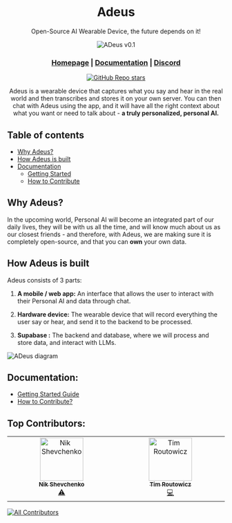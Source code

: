 <div align="center">




# **Adeus**

Open-Source AI Wearable Device, the future depends on it!

![ADeus v0.1](docs/images/adeus_01.jpeg)

<h3>

[Homepage](https://www.adeus.ai/) | [Documentation](https://docs.adeus.ai/) | [Discord](https://discord.gg/N5c6KXBgWW)

</h3>

[![GitHub Repo stars](https://img.shields.io/github/stars/adamcohenhillel/ADeus)](https://github.com/adamcohenhillel/ADeus)

Adeus is a wearable device that captures what you say and hear in the real world and then transcribes and stores it on your own server. You can then chat with Adeus using the app, and it will have all the right context about what you want or need to talk about - **a truly personalized, personal AI.**

</div>

## Table of contents

- [Why Adeus?](#why-adeus)
- [How Adeus is built](#how-adeus-is-built)
- [Documentation](#documentation)
  - [Getting Started](https://docs.adeus.ai/getting_started.html)
  - [How to Contribute](https://docs.adeus.ai/#how-to-contribute)

## Why Adeus?

In the upcoming world, Personal AI will become an integrated part of our daily lives, they will be with us all the time, and will know much about us as our closest friends - and therefore, with Adeus, we are making sure it is completely open-source, and that you can **own** your own data.

## How Adeus is built

Adeus consists of 3 parts:

1. **A mobile / web app:**
   An interface that allows the user to interact with their Personal AI and data through chat.

2. **Hardware device:** The wearable device that will record everything the user say or hear, and send it to the backend to be processed.

3. **Supabase :** The backend and database, where we will process and store data, and interact with LLMs.

![ADeus diagram](docs/images/adeus_diagram.png)

## Documentation:

- [Getting Started Guide](https://docs.adeus.ai/getting_started.html#1-backend-supabase)
- [How to Contribute?](https://docs.adeus.ai/#how-to-contribute)

## Top Contributors:

<!-- ALL-CONTRIBUTORS-LIST:START - Do not remove or modify this section -->
<!-- prettier-ignore-start -->
<!-- markdownlint-disable -->
<table>
  <tbody>
    <tr>
      <td align="center" valign="top" width="14.28%"><a href="https://github.com/kodjima33"><img src="https://avatars.githubusercontent.com/u/43514161?v=4?s=100" width="100px;" alt="Nik Shevchenko"/><br /><sub><b>Nik Shevchenko</b></sub></a><br /><a href="#test-kodjima33" title="Tests">⚠️</a></td>
      <td align="center" valign="top" width="14.28%"><a href="https://github.com/troutowicz"><img src="https://avatars.githubusercontent.com/u/8117994?v=4?s=100" width="100px;" alt="Tim Routowicz"/><br /><sub><b>Tim Routowicz</b></sub></a><br /><a href="#code-troutowicz" title="Code">💻</a></td>
    </tr>
  </tbody>
</table>

<!-- markdownlint-restore -->
<!-- prettier-ignore-end -->

<!-- ALL-CONTRIBUTORS-LIST:END -->
[![All Contributors](https://img.shields.io/github/all-contributors/adamcohenhillel/ADeus?color=ee8449&style=flat-square)](#contributors)
